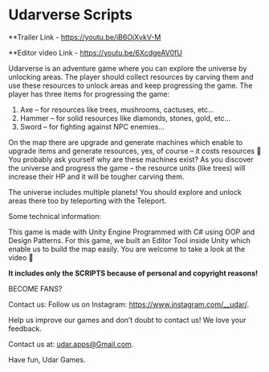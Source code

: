 # Udarverse Scripts

**Trailer Link - https://youtu.be/iB6OjXykV-M

**Editor video Link - https://youtu.be/6XcdgeAV0fU



Udarverse is an adventure game where you can explore the universe by unlocking areas.
The player should collect resources by carving them and use these resources to unlock areas and keep progressing the game.
The player has three items for progressing the game:

1. Axe – for resources like trees, mushrooms, cactuses, etc…
2. Hammer – for solid resources like diamonds, stones, gold, etc…
3. Sword – for fighting against NPC enemies…

On the map there are upgrade and generate machines which enable to upgrade items and generate resources, yes, of course – it costs resources 🙂 
You probably ask yourself why are these machines exist? 
As you discover the universe and progress the game – the resource units (like trees) will increase their HP and it will be tougher carving them.

The universe includes multiple planets! You should explore and unlock areas there too by teleporting with the Teleport.

Some technical information:

This game is made with Unity Engine
Programmed with C# using OOP and Design Patterns.
For this game, we built an Editor Tool inside Unity which enable us to build the map easily. You are welcome to take a look at the video 🙂

**It includes only the SCRIPTS because of personal and copyright reasons!**
 
 
 
BECOME FANS? 

Contact us: Follow us on Instagram: https://www.instagram.com/__udar/.

Help us improve our games and don’t doubt to contact us! We love your feedback.

Contact us at: udar.apps@Gmail.com.

Have fun, Udar Games.
